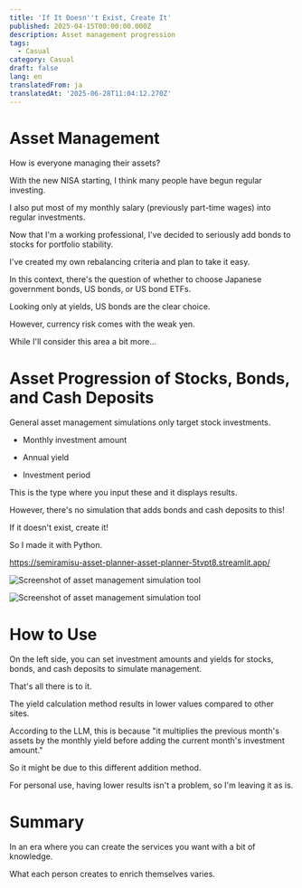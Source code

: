 ```yaml
---
title: 'If It Doesn''t Exist, Create It'
published: 2025-04-15T00:00:00.000Z
description: Asset management progression
tags:
  - Casual
category: Casual
draft: false
lang: en
translatedFrom: ja
translatedAt: '2025-06-28T11:04:12.270Z'
---
```




# Asset Management

How is everyone managing their assets?

With the new NISA starting, I think many people have begun regular investing.

I also put most of my monthly salary (previously part-time wages) into regular investments.

Now that I'm a working professional, I've decided to seriously add bonds to stocks for portfolio stability.

I've created my own rebalancing criteria and plan to take it easy.

In this context, there's the question of whether to choose Japanese government bonds, US bonds, or US bond ETFs.

Looking only at yields, US bonds are the clear choice.

However, currency risk comes with the weak yen.

While I'll consider this area a bit more...

# Asset Progression of Stocks, Bonds, and Cash Deposits

General asset management simulations only target stock investments.

- Monthly investment amount

- Annual yield

- Investment period

This is the type where you input these and it displays results.

However, there's no simulation that adds bonds and cash deposits to this!

If it doesn't exist, create it!

So I made it with Python.

https://semiramisu-asset-planner-asset-planner-5tvpt8.streamlit.app/

![Screenshot of asset management simulation tool](./media/Screenshot%202025-04-15%20at%208.27.43.png)


![Screenshot of asset management simulation tool](./media/Screenshot%202025-04-15%20at%208.27.53.png)



# How to Use
On the left side, you can set investment amounts and yields for stocks, bonds, and cash deposits to simulate management.

That's all there is to it.

The yield calculation method results in lower values compared to other sites.

According to the LLM, this is because "it multiplies the previous month's assets by the monthly yield before adding the current month's investment amount."

So it might be due to this different addition method.

For personal use, having lower results isn't a problem, so I'm leaving it as is.

# Summary

In an era where you can create the services you want with a bit of knowledge.

What each person creates to enrich themselves varies.
